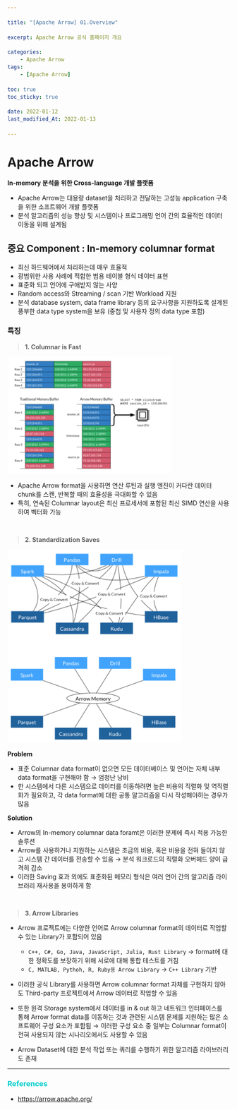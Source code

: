 ```yaml
---

title: "[Apache Arrow] 01.Overview" 

excerpt: Apache Arrow 공식 홈페이지 개요 

categories: 
    - Apache Arrow
tags:
    - [Apache Arrow]

toc: true
toc_sticky: true

date: 2022-01-12
last_modified_At: 2022-01-13

---
```



# Apache Arrow 

**In-memory 분석을 위한 Cross-language 개발 플랫폼**

- Apache Arrow는 대용량 dataset을 처리하고 전달하는 고성능 application 구축을 위한 소프트웨어 개발 플랫폼
- 분석 알고리즘의 성능 향상 및 시스템이나 프로그래밍 언어 간의 효율적인 데이터 이동을 위해 설계됨

## 중요 Component : In-memory columnar format 
- 최신 하드웨어에서 처리하는데 매우 효율적
- 광범위한 사용 사례에 적합한 범용 테이블 형식 데이터 표현
- 표준화 되고 언어에 구애받지 않는 사양 
- Random access와 Streaming / scan 기반 Workload 지원 
- 분석 database system, data frame library 등의 요구사항을 지원하도록 설계된 풍부한 data type system을 보유 (중첩 및 사용자 정의 data type 포함)

### 특징 
> **1. Columnar is Fast**

![columnar](/assets/img/columnarformat.png)

- Apache Arrow format을 사용하면 연산 루틴과 실행 엔진이 커다란 데이터 chunk를 스캔, 반복할 때의 효율성을 극대화할 수 있음 
- 특히, 연속된 Columnar layout은 최신 프로세서에 포함된 최신 SIMD 연산을 사용하여 벡터화 가능 

<br>

> **2. Standardization Saves** 

![standard](/assets/img/standardization.png)

**Problem**
- 표준 Columnar data format이 없으면 모든 데이터베이스 및 언어는 자체 내부 data format을 구현해야 함 → 엄청난 낭비 
- 한 시스템에서 다른 시스템으로 데이터를 이동하려면 높은 비용의 직렬화 및 역직렬화가 필요하고, 각 data format에 대한 공통 알고리즘을 다시 작성해야하는 경우가 많음 

**Solution**

- Arrow의 In-memory columnar data foramt은 이러한 문제에 즉시 적용 가능한 솔루션 
- Arrow를 사용하거나 지원하는 시스템은 조금의 비용, 혹은 비용을 전혀 들이지 않고 시스템 간 데이터를 전송할 수 있음 → 분석 워크로드의 직렬화 오버헤드 양이 급격히 감소
- 이러한 Saving 효과 외에도 표준화된 메모리 형식은 여러 언어 간의 알고리즘 라이브러리 재사용을 용이하게 함 

<br>

> **3. Arrow Libraries**

- Arrow 프로젝트에는 다양한 언어로 Arrow columnar format의 데이터로 작업할 수 있는 Library가 포함되어 있음 
  + `C++, C#, Go, Java, JavaScript, Julia, Rust Library` → format에 대한 정확도를 보장하기 위해 서로에 대해 통합 테스트를 거침 
  + `C, MATLAB, Pythoh, R, Ruby용 Arrow Library` → `C++ Library` 기반
 
- 이러한 공식 Library를 사용하면 Arrow columnar format 자체를 구현하지 않아도 Third-party 프로젝트에서 Arrow 데이터로 작업할 수 있음 
-  또한 원격 Storage system에서 데이터를 in & out 하고 네트워크 인터페이스를 통해 Arrow format data를 이동하는 것과 관련된 시스템 문제를 지원하는 많은 소프트웨어 구성 요소가 포함됨 → 이러한 구성 요소 중 일부는 Columnar format이 전혀 사용되지 않는 시나리오에서도 사용할 수 있음 
- Arrow Dataset에 대한 분석 작업 또는 쿼리를 수행하기 위한 알고리즘 라이브러리도 존재

***

### <span style="color:#00CCCC">References</span>
- <https://arrow.apache.org/>